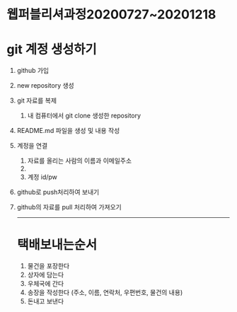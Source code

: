 # 웹퍼블리셔과정20200727~20201218

# git 계정 생성하기



1. github 가입

2. new repository 생성

3. git 자료를 복제

   1. 내 컴퓨터에서 git clone 생성한 repository

4. README.md 파일을 생성 및 내용 작성

5. 계정을 연결

   1. 자료를 올리는 사람의 이름과 이메일주소
   2. 
   3. 계정 id/pw

6. github로 push처리하여 보내기

7. github의 자료를 pull 처리하여 가져오기

   ---

   # 택배보내는순서

   1. 물건을 포장한다
   2. 상자에 담는다
   3. 우체국에 간다
   4. 송장을 작성한다 (주소, 이름, 연락처, 우편번호, 물건의 내용)
   5. 돈내고 보낸다

   